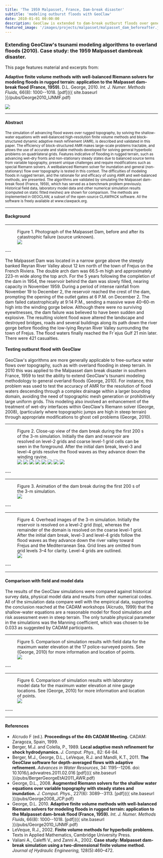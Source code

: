 ```yaml
---
title: 'The 1959 Malpasset, France, Dam-break disaster'
subtitle: 'modeling outburst floods with GeoClaw'
date: 2010-01-01 00:00:00
description: GeoClaw is extended to dam-break outburst floods over general terrain.
featured_image: '/images/projects/malpasset/malpasset_dam_beforeafter.jpg'
---
```


### Extending GeoClaw's tsunami modeling algorithms to overland floods (2010).  Case study: the 1959 Malpasset dambreak disaster. 

This page features material and excerpts from: 

**Adaptive finite volume methods with well-balanced Riemann solvers for modeling floods in rugged terrain: application to the Malpasset dam-break flood (France, 1959).** D.L. George, 2010. *Int. J. Numer. Methods Fluids*, 66(8): 1000--1018. [pdf]({{ site.baseurl }}/pubs/George2010_IJNMF.pdf)

![](/images/projects/malpasset/malpasset_oblique.png)

---
#### Abstract
<small>
The simulation of advancing flood waves over rugged topography, by solving the shallow-water equations with well-balanced high-resolution finite volume methods and block-structured dynamic adaptive mesh refinement (AMR), is described and validated in this paper. The efficiency of block-structured AMR makes large-scale problems tractable, and allows the use of accurate and stable methods developed for solving general hyperbolic problems on quadrilateral grids. Features indicative of flooding in rugged terrain, such as advancing wet–dry fronts and non-stationary steady states due to balanced source terms from variable topography, present unique challenges and require modifications such as special Riemann solvers. A wellbalanced Riemann solver for inundation and general (non-stationary) flow over topography is tested in this context. The difficulties of modeling floods in rugged terrain, and the rationale for and efficacy of using AMR and well-balanced methods, are presented. The algorithms are validated by simulating the Malpasset dam-break flood (France, 1959), which has served as a benchmark problem previously. Historical field data, laboratory model data and other numerical simulation results (computed on static fitted meshes) are shown for comparison. The methods are implemented in GEOCLAW, a subset of the open-source CLAWPACK software. All the software is freely available at www.clawpack.org.
</small>

---
#### Background

---
<figure>
<figcaption> Figure 1. Photograph of the Malpasset Dam, before and after its catastrophic failure (source unknown).</figcaption>
<img src="{{ site.baseurl }}/images/projects/malpasset/malpasset_dam_beforeafter.jpg">
</figure>
---

The Malpasset Dam was located in a narrow gorge above the steeply banked Reyran River Valley about 12 km north of the town of Frejus on the French Riviera. The double arch dam was 66.5-m high and approximately 223-m wide along the top arch. For the 5 years following the completion of the dam in 1954, the reservoir behind the dam was slowly filled, nearing capacity in November 1959. During a period of intense rainfall from November 19 to December 2, the reservoir reached the crest of the dam, prompting the opening of the outlet gates at 6 P.M. on December 2. The dam failed catastrophically at 9:14 P.M., sending a massive wave 40–60-m high into the winding gorge below. Although there were no surviving eyewitnesses, the dam failure was believed to have been sudden and explosive. The resulting violent flood wave altered the landscape and destroyed bridges, roads and several buildings along its path down the river gorge before flooding the low-lying Reyran River Valley surrounding the town of Frejus. The flood waters finally reached the Fr´ejus Gulf 21 min later. There were 421 casualties.

####  Testing outburst flood with GeoClaw

GeoClaw's algorithms are more generally applicable to free-surface water flows over topography, such as with overland flooding in steep terrain. In 2010 this was applied to the Malpasset dam break disaster in southern France, 1959 to test the ability to extend GeoClaw's tsunami modeling methodology to general overland floods (George, 2010).  For instance, this problem was used to test the accuracy of AMR for the resolution of flood waters descending through a complex drainage within a larger bounding domain, avoiding the need of topographic mesh generation or prohibitively large uniform grids. This modeling also involved an enhancement of the treatment of wet-dry interfaces within GeoClaw's Riemann solver (George, 2008), (particularly where topographic jumps are high in steep terrain) through appropriate modifications to ghost cell problems (George, 2010). 

---
<figure>
<figcaption> Figure 2. Close-up view of the dam break during the first 200 s of the 3-m simulation. Initially the dam and reservoir are resolved on level-2 grids and coarse level-1 grid cells can be seen in the foreground. After the initial dam break, level-3 and level-4 grids resolve the flood waves as they advance down the winding ravine.</figcaption>
<div class="gallery" data-columns="4">
    <img src="/images/projects/malpasset/oblique/frame00000.png">
    <img src="/images/projects/malpasset/oblique/frame00001.png">
    <img src="/images/projects/malpasset/oblique/frame00005.png">
    <img src="/images/projects/malpasset/oblique/frame00010.png">
    <img src="/images/projects/malpasset/oblique/frame00030.png">
    <img src="/images/projects/malpasset/oblique/frame00040.png">
    <img src="/images/projects/malpasset/oblique/frame00050.png">
    <img src="/images/projects/malpasset/oblique/frame00070.png">
</div>
</figure>
---

---
<figure>
<figcaption> Figure 3. Animation of the dam break during the first 200 s of the 3-m simulation.</figcaption>
<img src="{{ site.baseurl }}/images/projects/malpasset/malpasset_oblique.gif">
</figure>
---

---
<figure>
<figcaption> Figure 4. Overhead images of the 3-m simulation. Initially the reservoir is resolved on a level-2 grid (top), whereas the remainder of the domain is resolved on the coarse level-1 grid. After the initial dam break, level-3 and level-4 grids follow the flood waves as they advance down the river valley toward Frejus and the Mediterranean Sea. Grid lines are omitted from grid levels 3–4 for clarity. Level-4 grids are outlined.</figcaption>
<img src="{{ site.baseurl }}/images/projects/malpasset/malpasset_overhead.jpg">
</figure>
---


---
#### Comparison with field and model data

The results of the GeoClaw simulations were compared against historical survey data, physical model data and results from other numerical codes. All of the simulation data compare well with the empirical data, supporting the conclusion reached at the CADAM workshops (Alcrudo, 1999) that the shallow-water equations are a reasonable model for flood simulation and risk assessment even in steep terrain. The only tunable physical parameter in the simulations was the Manning coefficient, which was chosen to be 0.033 as suggested by CADAM participants.

---
<figure>
<figcaption> Figure 5. Comparison of simulation results with field data for the maximum water elevation at the 17 police-surveyed points. See (George, 2010) for more information and location of points.</figcaption>
<img src="{{ site.baseurl }}/images/projects/malpasset/malpasset_surveypts.jpg">
</figure>
---

---
<figure>
<figcaption> Figure 6. Comparison of simulation results with laboratory model data for the maximum water elevation at nine gauge locations. See (George, 2010) for more information and location of points.</figcaption>
<img src="{{ site.baseurl }}/images/projects/malpasset/malpasset_modelpts.jpg">
</figure>
----

---
#### References

* Alcrudo F (ed.). **Proceedings of the 4th CADAM Meeting.** CADAM: Zaragoza, Spain, 1999.
* Berger, M.J. and Colella, P., 1989. **Local adaptive mesh refinement for shock hydrodynamics.** *J. Comput. Phys.,* 82: 64-84.
* Berger, M.J.,  George, D.L.,  LeVeque, R.J. and Mandli, K.T., 2011. **The GeoClaw software for depth-averaged flows with adaptive refinement.**   *Advances in Water Resources*, 34: 1195--1206. doi: 10.1016/j.advwatres.2011.02.016 [pdf]({{ site.baseurl }}/pubs/BergerGeorgeEtAl2011_AWR.pdf)
* George, D.L., 2008. **Augmented Riemann solvers for the shallow water equations over variable topography with steady states and inundation.**  *J. Comput. Phys.*, 227(6): 3089--3113. [pdf]({{ site.baseurl }}/pubs/George2008_JCP.pdf)
* George, D.L. 2010. **Adaptive finite volume methods with well-balanced Riemann solvers for modeling floods in rugged terrain: application to the Malpasset dam-break flood (France, 1959).**  *Int. J. Numer. Methods Fluids*, 66(8): 1000--1018. [pdf]({{ site.baseurl }}/pubs/George2010_IJNMF.pdf)
* LeVeque, R.J., 2002. **Finite volume methods for hyperbolic problems.**  Texts in Applied Mathematics, Cambridge University Press.
* Valiani A., Caleffi V., and Zanni A., 2002. **Case study: Malpasset dam-break simulation using a two-dimensional finite volume
  method.**  *Journal of Hydraulic Engineering,* 128(5):460–472.


